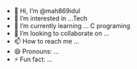 - 👋 Hi, I’m @mah869idul
- 👀 I’m interested in ...Tech
- 🌱 I’m currently learning ... C programing
- 💞️ I’m looking to collaborate on ...
- 📫 How to reach me ...
- 😄 Pronouns: ...
- ⚡ Fun fact: ...

<!---
mah869idul/mah869idul is a ✨ special ✨ repository because its `README.md` (this file) appears on your GitHub profile.
You can click the Preview link to take a look at your changes.
--->
